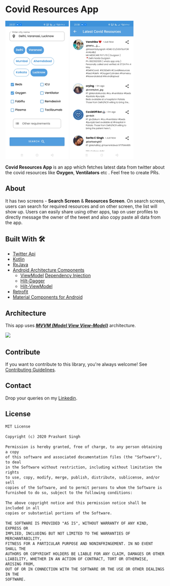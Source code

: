 # Covid Resources App
<img src="media/a.jpg" width="200"> <img src="media/b.jpg" width="200">

**Covid Resources App** is an app which fetches latest data from twitter about the covid resources like **Oxygen**, **Ventilators** etc . Feel free to create PRs.

## About
It has two screens - **Search Screen** & **Resources Screen**. On search screen, users can search for required resources and on other screen, the list will show up. Users can easily share using other apps, 
tap on user profiles to directly message the owner of the tweet and also copy paste all data from the app.

## Built With 🛠
- [Twitter Api](https://developer.twitter.com/en/docs/twitter-api/tweets/search/quick-start/recent-search)
- [Kotlin](https://kotlinlang.org/)
- [RxJava](https://github.com/ReactiveX/RxKotlin)
- [Android Architecture Components](https://developer.android.com/topic/libraries/architecture)
  - [ViewModel](https://developer.android.com/topic/libraries/architecture/viewmodel)
   [Dependency Injection](https://developer.android.com/training/dependency-injection) 
  - [Hilt-Dagger](https://dagger.dev/hilt/)
  - [Hilt-ViewModel](https://developer.android.com/training/dependency-injection/hilt-jetpack)
- [Retrofit](https://square.github.io/retrofit/)
- [Material Components for Android](https://github.com/material-components/material-components-android)


## Architecture
This app uses [***MVVM (Model View View-Model)***](https://developer.android.com/jetpack/docs/guide#recommended-app-arch) architecture.

![](https://developer.android.com/topic/libraries/architecture/images/final-architecture.png)


## Contribute
If you want to contribute to this library, you're always welcome!
See [Contributing Guidelines](CONTRIBUTING.md). 

## Contact
Drop your queries on my [Linkedin](https://www.linkedin.com/in/prashantappdeveloper).

## License
```
MIT License

Copyright (c) 2020 Prashant Singh

Permission is hereby granted, free of charge, to any person obtaining a copy
of this software and associated documentation files (the "Software"), to deal
in the Software without restriction, including without limitation the rights
to use, copy, modify, merge, publish, distribute, sublicense, and/or sell
copies of the Software, and to permit persons to whom the Software is
furnished to do so, subject to the following conditions:

The above copyright notice and this permission notice shall be included in all
copies or substantial portions of the Software.

THE SOFTWARE IS PROVIDED "AS IS", WITHOUT WARRANTY OF ANY KIND, EXPRESS OR
IMPLIED, INCLUDING BUT NOT LIMITED TO THE WARRANTIES OF MERCHANTABILITY,
FITNESS FOR A PARTICULAR PURPOSE AND NONINFRINGEMENT. IN NO EVENT SHALL THE
AUTHORS OR COPYRIGHT HOLDERS BE LIABLE FOR ANY CLAIM, DAMAGES OR OTHER
LIABILITY, WHETHER IN AN ACTION OF CONTRACT, TORT OR OTHERWISE, ARISING FROM,
OUT OF OR IN CONNECTION WITH THE SOFTWARE OR THE USE OR OTHER DEALINGS IN THE
SOFTWARE.
```

